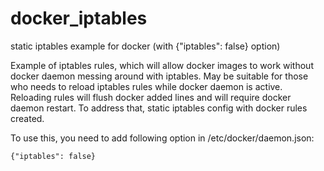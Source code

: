 # docker_iptables
static iptables example for docker (with {"iptables": false} option)

Example of iptables rules, which will allow docker images to work without docker daemon messing around with iptables. May be suitable for those who needs to reload iptables rules while docker daemon is active. Reloading rules will flush docker added lines and will require docker daemon restart. To address that, static iptables config with docker rules created.

To use this, you need to add following option in /etc/docker/daemon.json:

```
{"iptables": false}
```
